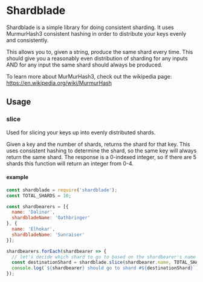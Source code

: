 # Shardblade

Shardblade is a simple library for doing consistent sharding. It uses MurmurHash3 consistent hashing in order to distribute your keys evenly and consistently.

This allows you to, given a string, produce the same shard every time. This should give you a reasonably even distribution of sharding for any inputs AND for any input the same shard should always be produced.

To learn more about MurMurHash3, check out the wikipedia page: https://en.wikipedia.org/wiki/MurmurHash

## Usage

### slice

Used for slicing your keys up into evenly distributed shards.

Given a key and the number of shards, returns the shard for that key. This uses consistent hashing to determine the shard, so the same key will always return the same shard. The response is a 0-indexed integer, so if there are 5 shards this function will return an integer from 0-4.

#### example

```javascript
const shardblade = require('shardblade');
const TOTAL_SHARDS = 10;

const shardbearers = [{
  name: 'Dalinar',
  shardbladeName: 'Oathbringer'
}, {
  name: 'Elhokar',
  shardbladeName: 'Sunraiser'
}];

shardbearers.forEach(shardbearer => {
  // let's decide which shard to go to based on the shardbearer's name
  const destinationShard = shardblade.slice(shardbearer.name, TOTAL_SHARDS);
  console.log(`${shardbearer} should go to shard #${destinationShard}`);
});
```
